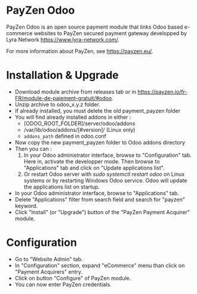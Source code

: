 # PayZen Odoo

PayZen Odoo is an open source payment module that links Odoo based e-commerce websites to PayZen secured payment gateway developped by Lyra Network https://www.lyra-network.com/.

For more information about PayZen, see https://payzen.eu/.

# Installation & Upgrade
- Download module archive from releases tab or in https://payzen.io/fr-FR/module-de-paiement-gratuit/#odoo.
- Unzip archive to odoo_x.y.z folder.
- If already installed, you must delete the old payment_payzen folder
- You will find already installed addons in either :
  - [ODOO_ROOT_FOLDER]/server/odoo/addons
  - /var/lib/odoo/addons/[#version]/ (Linux only)
  - `addons_path` defined in odoo.conf
- Now copy the new payment_payzen folder to Odoo addons directory
- Then you can :
  1. In your Odoo administrator interface, browse to "Configuration" tab. Here in, activate the developper mode. Then browse to "Applications" tab and click on "Update applications list".
  2. Or restart Odoo server with *sudo systemctl restart odoo* on Linux systems or by restarting Windows Odoo service. Odoo will update the applications list on startup.
- In your Odoo administrator interface, browse to "Applications" tab.
- Delete "Applications" filter from search field and search for "payzen" keyword.
- Click "Install" (or "Upgrade") button of the "PayZen Payment Acquirer" module.

# Configuration

- Go to "Website Admin" tab.
- In "Configuration" section, expand "eCommerce" menu than click on "Payment Acquirers" entry.
- Click on button "Configure" of PayZen module.
- You can now enter PayZen credentials.
